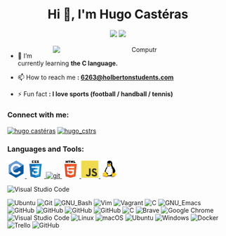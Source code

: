 <h1 align="center">Hi 👋, I'm Hugo Castéras</h1>
<p align="center"> 
  <a href="https://github.com/hug0-cstrs"><img src="https://readme-typing-svg.demolab.com?font=&color=0081CF&lines=Student+%2F+Developer+%2F+France+;%F0%9F%9A%80+Holberton+School+Toulouse;%F0%9F%96%A5+Define+Your+Future"></a>
<img src="https://images.squarespace-cdn.com/content/v1/60bf70d860f31b4f60455443/5fbe5784-581c-4b7b-931f-8137e8f33476/Holberton+School.png"><br><br>


<img src="https://raw.githubusercontent.com/MicaelliMedeiros/micaellimedeiros/master/image/computer-illustration.png" min-width="400px" max-width="400px" width="400px" align="right" alt="Computr">
 
- 🌱 I’m currently learning **the C language.**

- 📫 How to reach me **: 6263@holbertonstudents.com**

- ⚡ Fun fact **: I love sports (football / handball / tennis)**

<h3 align="left">Connect with me:</h3>
<p align="left">
<a href="https://www.linkedin.com/in/hugo-cast%C3%A9ras-968a92271/" target="blank"><img align="center" src="https://raw.githubusercontent.com/rahuldkjain/github-profile-readme-generator/master/src/images/icons/Social/linked-in-alt.svg" alt="hugo castéras" height="30" width="40" /></a>
<a href="https://instagram.com/hugo_cstrs" target="blank"><img align="center" src="https://raw.githubusercontent.com/rahuldkjain/github-profile-readme-generator/master/src/images/icons/Social/instagram.svg" alt="hugo_cstrs" height="30" width="40" /></a>
</p>

<h3 align="left">Languages and Tools:</h3>
<p align="left"> <a href="https://www.cprogramming.com/" target="_blank" rel="noreferrer"> <img src="https://raw.githubusercontent.com/devicons/devicon/master/icons/c/c-original.svg" alt="c" width="40" height="40"/> </a> <a href="https://www.w3schools.com/css/" target="_blank" rel="noreferrer"> <img src="https://raw.githubusercontent.com/devicons/devicon/master/icons/css3/css3-original-wordmark.svg" alt="css3" width="40" height="40"/> </a> <a href="https://git-scm.com/" target="_blank" rel="noreferrer"> <img src="https://www.vectorlogo.zone/logos/git-scm/git-scm-icon.svg" alt="git" width="40" height="40"/> </a> <a href="https://www.w3.org/html/" target="_blank" rel="noreferrer"> <img src="https://raw.githubusercontent.com/devicons/devicon/master/icons/html5/html5-original-wordmark.svg" alt="html5" width="40" height="40"/> </a> <a href="https://developer.mozilla.org/en-US/docs/Web/JavaScript" target="_blank" rel="noreferrer"> <img src="https://raw.githubusercontent.com/devicons/devicon/master/icons/javascript/javascript-original.svg" alt="javascript" width="40" height="40"/> </a> <a href="https://www.linux.org/" target="_blank" rel="noreferrer"> <img src="https://raw.githubusercontent.com/devicons/devicon/master/icons/linux/linux-original.svg" alt="linux" width="40" height="40"/> </a></p>

![Visual Studio Code](https://img.shields.io/badge/Visual%20Studio%20Code-0078d7.svg?style=for-the-badge&logo=visual-studio-code&logoColor=white)

![Ubuntu](https://img.shields.io/badge/≡-Ubuntu-E95420?&style=flat-square&logo=Ubuntu&labelColor=282828)
![Git](https://img.shields.io/badge/≡-Git-F05032?logo=git&style=flat-square&labelColor=282828)
![GNU_Bash](https://img.shields.io/badge/≡-GNU_Bash-4EAA25?logo=GNU-Bash&style=flat-square&labelColor=282828)
![Vim](https://img.shields.io/badge/≡-Vim-019733?logo=Vim&style=flat-square&logoColor=019733&labelColor=282828)
![Vagrant](https://img.shields.io/badge/≡-Vagrant-1563FF?logo=Vagrant&style=flat-square&logoColor=1563FF&labelColor=282828)
![C](https://img.shields.io/badge/≡-C-A8B9CC?logo=C&style=flat-square&labelColor=282828)
![GNU_Emacs](https://img.shields.io/badge/≡-GNU_Emacs-7F5AB6?logo=GNU-Emacs&style=flat-square&labelColor=282828)
![GitHub](https://img.shields.io/badge/≡-GitHub-181717?logo=GitHub&style=flat-square&labelColor=282828)
![GitHub](https://img.shields.io/badge/≡-Docker-1563FF?logo=Docker&style=flat-square&logoColor=1563FF&labelColor=282828)
![GitHub](https://img.shields.io/badge/≡-Linux-181717?logo=Linux&style=flat-square&labelColor=282828)
![GitHub](https://img.shields.io/badge/≡-Markdown-A8B9CC?logo=Markdown&style=flat-square&labelColor=282828)
![C](https://img.shields.io/badge/c-%2300599C.svg?style=for-the-badge&logo=c&logoColor=white)
![Brave](https://img.shields.io/badge/Brave-FB542B?style=for-the-badge&logo=Brave&logoColor=white)
![Google Chrome](https://img.shields.io/badge/Google%20Chrome-4285F4?style=for-the-badge&logo=GoogleChrome&logoColor=white)
![Visual Studio Code](https://img.shields.io/badge/Visual%20Studio%20Code-0078d7.svg?style=for-the-badge&logo=visual-studio-code&logoColor=white)
![Linux](https://img.shields.io/badge/Linux-FCC624?style=for-the-badge&logo=linux&logoColor=black)
![macOS](https://img.shields.io/badge/mac%20os-000000?style=for-the-badge&logo=macos&logoColor=F0F0F0)
![Ubuntu](https://img.shields.io/badge/Ubuntu-E95420?style=for-the-badge&logo=ubuntu&logoColor=white)
![Windows](https://img.shields.io/badge/Windows-0078D6?style=for-the-badge&logo=windows&logoColor=white)
![Docker](https://img.shields.io/badge/docker-%230db7ed.svg?style=for-the-badge&logo=docker&logoColor=white)
![Trello](https://img.shields.io/badge/Trello-%23026AA7.svg?style=for-the-badge&logo=Trello&logoColor=white)
![GitHub](https://img.shields.io/badge/github-%23121011.svg?style=for-the-badge&logo=github&logoColor=white)

